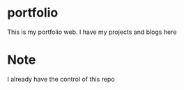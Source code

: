 # portfolio

This is my portfolio web. I have my projects and blogs here

# Note

I already have the control of this repo

